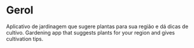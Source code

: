 # Gerol
Aplicativo de jardinagem que sugere plantas para sua região e dá dicas de cultivo.
Gardening app that suggests plants for your region and gives cultivation tips.
